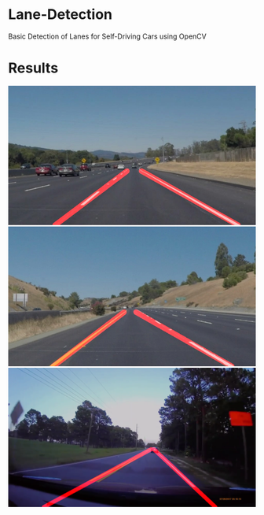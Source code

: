 # Lane-Detection
Basic Detection of Lanes for Self-Driving Cars using OpenCV

# Results
![](results/solidWhiteCurve.jpg)
![](results/solidYellowCurve2.jpg)
![](results/dashcampic.png)
